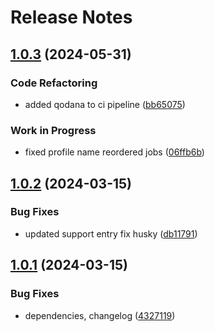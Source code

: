 # Release Notes

## [1.0.3](https://gitlab.com/zenphp/modulr/compare/v1.0.2...v1.0.3) (2024-05-31)


### Code Refactoring

* added qodana to ci pipeline ([bb65075](https://gitlab.com/zenphp/modulr/commit/bb650755c8b67406fbd9a8d63958f3f04fba5685))


### Work in Progress

* fixed profile name reordered jobs ([06ffb6b](https://gitlab.com/zenphp/modulr/commit/06ffb6b3c3a3cdfac536036e891711572a60071f))

## [1.0.2](https://gitlab.com/zenphp/modulr/compare/v1.0.1...v1.0.2) (2024-03-15)


### Bug Fixes

* updated support entry fix husky ([db11791](https://gitlab.com/zenphp/modulr/commit/db1179199e9070467b8d2e54c4a5bf2905039b9a))

## [1.0.1](https://gitlab.com/zenphp/modulr/compare/v1.0.0...v1.0.1) (2024-03-15)


### Bug Fixes

* dependencies, changelog ([4327119](https://gitlab.com/zenphp/modulr/commit/43271194f466d32fc52903916ba772e8939555c1))
